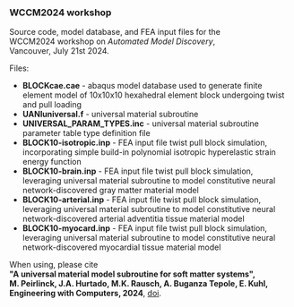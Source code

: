 ### WCCM2024 workshop
Source code, model database, and FEA input files for the  
WCCM2024 workshop on _Automated Model Discovery_,  
Vancouver, July 21st 2024.

Files:
- **BLOCKcae.cae** - abaqus model database used to generate finite element model of 10x10x10 hexahedral element block undergoing twist and pull loading
- **UANIuniversal.f** - universal material subroutine
- **UNIVERSAL_PARAM_TYPES.inc** - universal material subroutine parameter table type definition file
- **BLOCK10-isotropic.inp** - FEA input file twist pull block simulation, incorporating simple build-in polynomial isotropic hyperelastic strain energy function
- **BLOCK10-brain.inp** - FEA input file twist pull block simulation, leveraging universal material subroutine to model constitutive neural network-discovered gray matter material model
- **BLOCK10-arterial.inp** - FEA input file twist pull block simulation, leveraging universal material subroutine to model constitutive neural network-discovered arterial adventitia tissue material model
- **BLOCK10-myocard.inp** - FEA input file twist pull block simulation, leveraging universal material subroutine to model constitutive neural network-discovered myocardial tissue material model

  

When using, please cite  
**"A universal material model subroutine for soft matter systems",  
M. Peirlinck, J.A. Hurtado, M.K. Rausch, A. Buganza Tepole, E. Kuhl,  
Engineering with Computers, 2024**,
[doi](https://doi.org/10.48550/arXiv.2404.13144).
